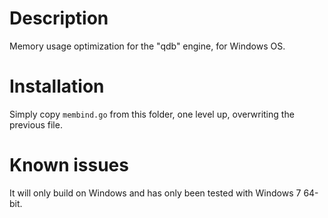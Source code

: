 # Description

Memory usage optimization for the "qdb" engine, for Windows OS.


# Installation

Simply copy `membind.go` from this folder, one level up, overwriting the previous file.


# Known issues

It will only build on Windows and has only been tested with Windows 7 64-bit.
